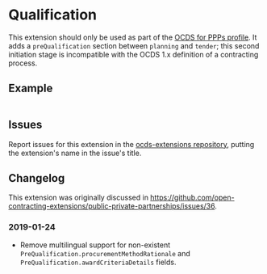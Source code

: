# Qualification

This extension should only be used as part of the [OCDS for PPPs profile](http://standard.open-contracting.org/profiles/ppp/). It adds a `preQualification` section between `planning` and `tender`; this second initiation stage is incompatible with the OCDS 1.x definition of a contracting process.

## Example

```json
```

## Issues

Report issues for this extension in the [ocds-extensions repository](https://github.com/open-contracting/ocds-extensions/issues), putting the extension's name in the issue's title.

## Changelog

This extension was originally discussed in <https://github.com/open-contracting-extensions/public-private-partnerships/issues/36>.

### 2019-01-24

* Remove multilingual support for non-existent `PreQualification.procurementMethodRationale` and `PreQualification.awardCriteriaDetails` fields.
